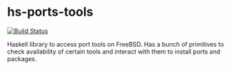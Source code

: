 hs-ports-tools
================

[![Build Status](https://travis-ci.org/ppenzin/hs-ports-tools.svg?branch=master)](https://travis-ci.org/ppenzin/hs-ports-tools)

Haskell library to access port tools on FreeBSD. Has a bunch of primitives to
check availability of certain tools and interact with them to install ports and
packages.


